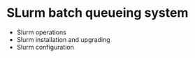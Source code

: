 # SLurm batch queueing system

- Slurm operations
- Slurm installation and upgrading
- Slurm configuration